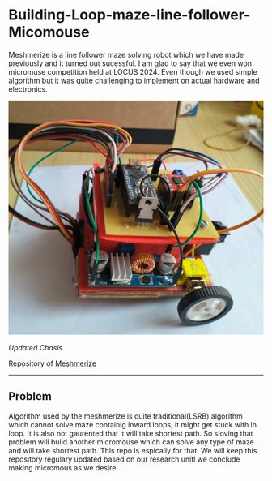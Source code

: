 # Building-Loop-maze-line-follower-Micomouse

Meshmerize is a line follower maze solving robot which we have made previously and it 
turned out sucessful. I am glad to say that we even won micromuse competition held at LOCUS 2024. Even though we used simple algorithm but it was quite challenging to implement on actual hardware and electronics.

![micromouse](images/meshmerize.jpg)


*Updated Chasis*

Repository of [Meshmerize](https://github.com/awakesid/Meshmerize)

---

## Problem

Algorithm used by the meshmerize is quite traditional(LSRB) algorithm which cannot solve maze containig inward loops, it might get stuck with in loop. It is also not gaurented that it will take shortest path. So sloving that problem will build another micromouse which can solve any type of maze and will take shortest path. This repo is espically for that. We will keep this repository regulary updated based on our research unitl we conclude making micromous as we desire.







